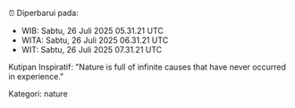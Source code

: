 ⏰ Diperbarui pada:
- WIB: Sabtu, 26 Juli 2025 05.31.21 UTC
- WITA: Sabtu, 26 Juli 2025 06.31.21 UTC
- WIT: Sabtu, 26 Juli 2025 07.31.21 UTC

Kutipan Inspiratif:
"Nature is full of infinite causes that have never occurred in experience."


Kategori: nature

